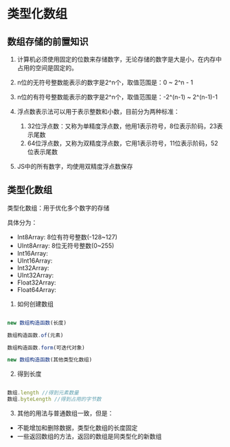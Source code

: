 # 类型化数组

## 数组存储的前置知识

1. 计算机必须使用固定的位数来存储数字，无论存储的数字是大是小，在内存中占用的空间是固定的。

2. n位的无符号整数能表示的数字是2^n个，取值范围是：0 ~ 2^n - 1

3. n位的有符号整数能表示的数字是2^n个，取值范围是：-2^(n-1) ~ 2^(n-1)-1

4. 浮点数表示法可以用于表示整数和小数，目前分为两种标准：
   1. 32位浮点数：又称为单精度浮点数，他用1表示符号，8位表示阶码，23表示尾数
   2. 64位浮点数，又称为双精度浮点数，它用1表示符号，11位表示阶码，52位表示尾数

5. JS中的所有数字，均使用双精度浮点数保存



## 类型化数组

类型化数组：用于优化多个数字的存储

具体分为：

- Int8Array:  8位有符号整数(-128~127)
- UInt8Array: 8位无符号整数(0~255)
- Int16Array:
- UInt16Array:
- Int32Array:
- UInt32Array:
- Float32Array:
- Float64Array:



1. 如何创建数组

```js

new 数组构造函数(长度)

数组构造函数.of(元素)

数组构造函数.form(可迭代对象)

new 数组构造函数(其他类型化数组)
```


2. 得到长度

```js

数组.length //得到元素数量
数组.byteLength //得到占用的字节数

```



3. 其他的用法与普通数组一致，但是：

- 不能增加和删除数据，类型化数组的长度固定
- 一些返回数组的方法，返回的数组是同类型化的新数组